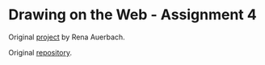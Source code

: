 # Drawing on the Web - Assignment 4

Original [project](https://i6.cims.nyu.edu/~rma453/drawing/assignment1/collage.html) by Rena Auerbach.

Original [repository](https://github.com/renaauerbach/drawing-1).

